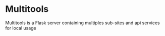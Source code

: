 # Multitools
Multitools is a Flask server containing multiples sub-sites and api services for local usage

